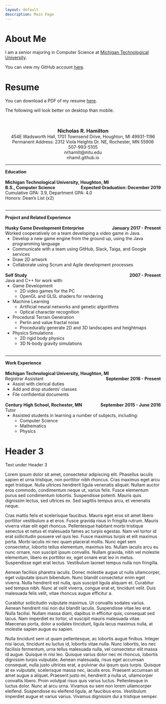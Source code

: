 ```yaml
--- 
layout: default 
description: Main Page  
--- 
```


# About Me 

I am a senior majoring in Computer Science at [Michigan Technological University](https://www.mtu.edu). 

You can view my GitHub account [here](https://www.github.com/nhamil). 

# Resume 

<!-- because of the styling, it's easier to make resume part just html --> 
<style> 
.resume h3 {
    padding: 0;
    margin: 0;
}

.resume-top {
    text-align: center; 
}

.resume-right {
    float: right;
}

.resume ul {
    margin: 0;
}
</style> 
<p>
    You can download a PDF of my resume <a href="/resume/nicholas-hamilton-resume-spring-2018.pdf">here</a>.
</p>
<p>
    The following will look better on desktop than mobile.
</p>
<br><br>

<div class="resume">
    <div class="resume-top"> 
        <h3>Nicholas R. Hamilton</h3>
        454E Wadsworth Hall, 1701 Townsend Drive, Houghton, MI 49931-1196<br>
        Permanent Address: 2312 Viola Heights Dr. NE, Rochester, MN 55906<br>
        507-993-5105<br>
        nrhamilt@mtu.edu<br>
        nhamil.github.io<br>
    </div><hr>
    <strong>Education</strong><br>
    <br>
    <strong>Michigan Technological University, Houghton, MI</strong><br>
    <strong>B.S., Computer Science <span class="resume-right">Expected Graduation: December 2019</span></strong><br>
    Cumulative GPA: 3.9, Department GPA: 4.0<br>
    Honors: Dean’s List (x2)<br>
    <br><hr>
    <strong>Project and Related Experience</strong><br>
    <br>
    <strong>Husky Game Development Enterprise <span class="resume-right">January 2017 - Present</span></strong><br>
    Worked cooperatively on a team developing a video game in Java.
    <ul>
        <li>Develop a new game engine from the ground up, using the Java programming language</li>
        <li>Communicate with a team using GitHub, Slack, Taiga, and Google services</li>
        <li>Draw 2D artwork</li>
        <li>Collaborate using Scrum and Agile development processes</li>
    </ul>
    <br>
    <strong>Self Study <span class="resume-right">2007 - Present</span></strong><br>
    Java and C++ for work with:
    <ul>
        <li>
            Game Development
            <ul>
                <li>2D video games for the PC</li>
                <li>OpenGL and GLSL shaders for rendering</li>
            </ul>
        </li>
        <li>
            Machine Learning
            <ul>
                <li>Artificial neural networks and genetic algorithms</li>
                <li>Optical character recognition</li>
            </ul>
        </li>
        <li>
            Procedural Terrain Generation
            <ul>
                <li>Perlin and value fractal noise</li>
                <li>Procedurally generate 2D and 3D landscapes and heightmaps</li>
            </ul>
        </li>
        <li>
            Physics Simulations
            <ul>
                <li>2D rigid body physics</li>
                <li>3D N-body gravity simulations</li>
            </ul>
        </li>
    </ul>
    <br><hr>
    <strong>Work Experience</strong><br>
    <br>
    <strong>Michigan Technological University, Houghton, MI <span class="resume-right">September 2016 - Present</span></strong><br>
    Registrar Assistant<br>
    <ul>
        <li>Assist with clerical duties</li>
        <li>Add and drop students’ classes</li>
        <li>File confidential documents</li>
    </ul>
    <br>
    <strong>Century High School, Rochester, MN <span class="resume-right">September 2015 - June 2016</span></strong><br>
    Tutor
    <ul>
        <li>
            Assisted students in learning a number of subjects, including:
            <ul>
                <li>Computer Science</li>
                <li>Mathematics</li>
                <li>Physics</li>
            </ul>
        </li>
    </ul>
</div> 

# Header 3 

Text under Header 3

Lorem ipsum dolor sit amet, consectetur adipiscing elit. Phasellus iaculis sapien et urna tristique, non porttitor nibh rhoncus. Cras maximus eget arcu eget tristique. Nulla ultrices hendrerit ligula venenatis aliquet. Nullam auctor eros commodo, condimentum neque ut, varius felis. Fusce elementum purus sed condimentum lobortis. Suspendisse potenti. Mauris quis dignissim lectus, sed ultrices ex. Sed sagittis tempus arcu, et venenatis neque.

Cras mattis felis et scelerisque faucibus. Mauris eget eros sit amet libero porttitor vestibulum a et eros. Fusce gravida risus in fringilla rutrum. Mauris viverra vitae elit eget rhoncus. Pellentesque habitant morbi tristique senectus et netus et malesuada fames ac turpis egestas. Nam vel tortor id erat sollicitudin posuere vel quis leo. Fusce maximus turpis et elit maximus porta. Morbi iaculis mi nec quam placerat mollis. Nunc eget sem consectetur, lobortis tellus elementum, maximus leo. Nullam iaculis arcu eu nunc ornare, non suscipit ipsum convallis. Nullam gravida, nibh vel molestie elementum, libero ex porttitor ex, eget ornare erat leo in metus. Suspendisse eget erat lectus. Vestibulum laoreet tempus nulla non fringilla.

Aenean facilisis pharetra iaculis. Donec molestie augue ut nulla ullamcorper, eget vulputate ipsum bibendum. Nunc blandit consectetur enim eget viverra. Nulla hendrerit est nulla, quis suscipit ligula aliquam et. Curabitur sed tempus nibh. Nunc at velit viverra, congue erat et, tincidunt velit. Duis malesuada felis velit, vitae rhoncus augue efficitur a.

Curabitur sollicitudin vulputate maximus. Ut convallis sodales varius. Aenean hendrerit nisi non dui blandit iaculis. Suspendisse vitae leo erat. Nulla facilisi. Nullam massa diam, dapibus in efficitur quis, consequat sed lacus. Nam imperdiet ex tortor, ut suscipit mauris malesuada vitae. Maecenas porta, dolor a sodales tincidunt, ligula lacus maximus nulla, at molestie sapien augue eu sapien.

Nulla tincidunt sem ut quam pellentesque, ac lobortis augue finibus. Integer nisi lacus, tincidunt eu luctus id, lobortis vitae nulla. Nunc lobortis, leo nec facilisis fermentum, urna tellus malesuada nulla, vel consectetur elit massa id augue. Quisque in nisi leo. Quisque varius dolor nec mi rhoncus, lobortis dignissim turpis vulputate. Aenean malesuada, risus eget accumsan consequat, nulla justo ultrices erat, a pulvinar dui ipsum quis turpis. Quisque at ex vulputate, scelerisque massa nec, iaculis eros. Praesent accumsan sit amet augue a aliquet. Praesent justo mi, hendrerit a nulla ut, ullamcorper convallis libero. Proin volutpat risus quis varius luctus. Pellentesque in luctus dolor. Nunc at arcu urna. Vivamus eu sem non lorem ullamcorper eleifend. Suspendisse eu eleifend ligula, at faucibus eros. Vestibulum imperdiet augue et varius varius. Vivamus dignissim dui a tristique semper. 